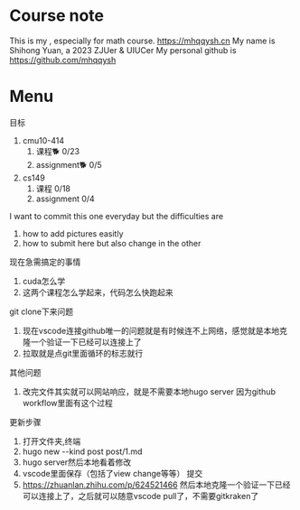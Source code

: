 # Course note
This is my , especially for math course.
https://mhqqysh.cn
My name is Shihong Yuan, a 2023 ZJUer & UIUCer My personal github is https://github.com/mhqqysh
# Menu

目标
1. cmu10-414 
    1. 课程🐕  0/23
    2. assignment🐕 0/5
2. cs149
    1. 课程       0/18
    2. assignment     0/4


I want to commit this one everyday but the difficulties are
1. how to add pictures easitly
2. how to submit here but also change in the other


现在急需搞定的事情
1. cuda怎么学
2. 这两个课程怎么学起来，代码怎么快跑起来














<!-- 1. git kraken 设置-》integrations->github->生成新的，然后连接【已经不用】
1. 需要先把theme里面的文件删掉，然后在git submodule update
2. 不能有两个readme.md -->
git clone下来问题


1. 现在vscode连接github唯一的问题就是有时候连不上网络，感觉就是本地克隆一个验证一下已经可以连接上了
2. 拉取就是点git里面循环的标志就行


其他问题
1. 改完文件其实就可以网站响应，就是不需要本地hugo server 因为github workflow里面有这个过程

更新步骤
1. 打开文件夹,终端
2. hugo new --kind post post/1.md 
3. hugo server然后本地看着修改
4. vscode里面保存（包括了view change等等）  提交
5. https://zhuanlan.zhihu.com/p/624521466 然后本地克隆一个验证一下已经可以连接上了，之后就可以随意vscode pull了，不需要gitkraken了



